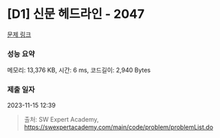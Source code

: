 # [D1] 신문 헤드라인 - 2047 

[문제 링크](https://swexpertacademy.com/main/code/problem/problemDetail.do?contestProbId=AV5QKsLaAy0DFAUq) 

### 성능 요약

메모리: 13,376 KB, 시간: 6 ms, 코드길이: 2,940 Bytes

### 제출 일자

2023-11-15 12:39



> 출처: SW Expert Academy, https://swexpertacademy.com/main/code/problem/problemList.do